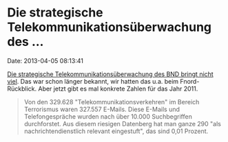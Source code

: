 Die strategische Telekommunikationsüberwachung des \...
=======================================================

Date: 2013-04-05 08:13:41

[Die strategische Telekommunikationsüberwachung des BND bringt nicht
viel](https://netzpolitik.org/2013/bundesnachrichtendienst-uberwacht-jede-sekunde-eine-telekommunikation-einmal-taglich-auch-etwas-relevantes/).
Das war schon länger bekannt, wir hatten das u.a. beim Fnord-Rückblick.
Aber jetzt gibt es mal konkrete Zahlen für das Jahr 2011.

> Von den 329.628 "Telekommunikationsverkehren" im Bereich Terrorismus
> waren 327.557 E-Mails. Diese E-Mails und Telefongespräche wurden nach
> über 10.000 Suchbegriffen durchforstet. Aus diesem riesigen Datenberg
> hat man ganze 290 "als nachrichtendienstlich relevant eingestuft", das
> sind 0,01 Prozent.
